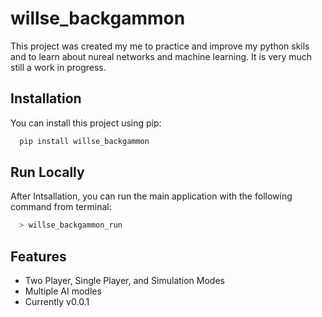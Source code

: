 
# willse_backgammon

This project was created my me to practice and improve my python skils and to learn about nureal networks and machine learning. It is very much still a work in progress.


## Installation

You can install this project using pip:

```bash
  pip install willse_backgammon
```
    
## Run Locally

After Intsallation, you can run the main application with the following command from terminal:

```bash
  > willse_backgammon_run
```


## Features

- Two Player, Single Player, and Simulation Modes
- Multiple AI modles
- Currently v0.0.1


